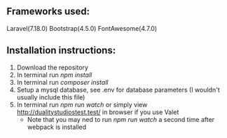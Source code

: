## Frameworks used:
Laravel(7.18.0)
Bootstrap(4.5.0)
FontAwesome(4.7.0)

## Installation instructions:
1. Download the repository
2. In terminal run *npm install*
2. In terminal run *composer install*
3. Setup a mysql database, see .env for database parameters (I wouldn't usually include this file)
4. In terminal run *npm run watch* or simply view http://dualitystudiostest.test/ in browser if you use Valet
    - Note that you may ned to run *npm run watch* a second time after webpack is installed

